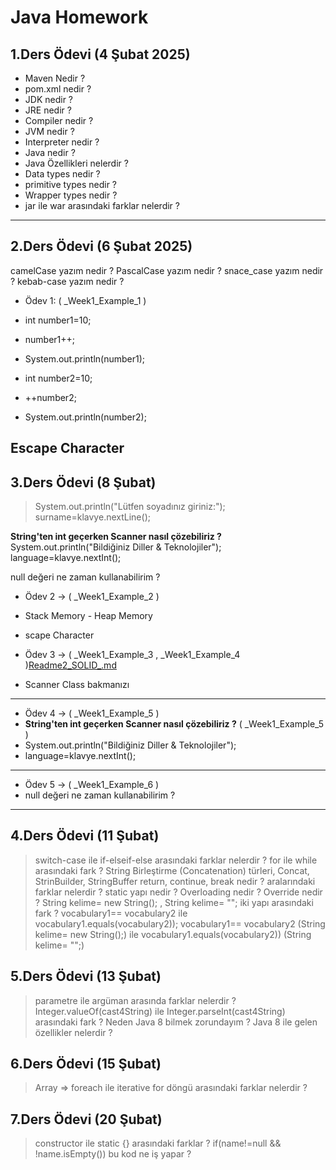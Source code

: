 # Java Homework

## 1.Ders Ödevi (4 Şubat 2025)

- Maven Nedir ?
- pom.xml nedir ?
- JDK nedir ?
- JRE nedir ?
- Compiler nedir ?
- JVM nedir ?
- Interpreter nedir ?
- Java nedir ?
- Java Özellikleri nelerdir ?
- Data types nedir ?
- primitive types nedir ?
- Wrapper types nedir ?
- jar ile war arasındaki farklar nelerdir ?

---

## 2.Ders Ödevi (6 Şubat 2025)

camelCase yazım nedir ?
PascalCase yazım nedir ?
snace_case yazım nedir ?
kebab-case yazım nedir ?

- Ödev 1: ( _Week1_Example_1 )
- int number1=10;
- number1++;
- System.out.println(number1);

- int number2=10;
- ++number2;
- System.out.println(number2);

Escape Character
---

## 3.Ders Ödevi (8 Şubat)

> System.out.println("Lütfen soyadınız giriniz:");
> surname=klavye.nextLine();

**String'ten int geçerken Scanner nasıl çözebiliriz ?**
System.out.println("Bildiğiniz Diller & Teknolojiler");
language=klavye.nextInt();

null değeri ne zaman kullanabilirim ?

- Ödev 2 -> ( _Week1_Example_2 )
- Stack Memory - Heap Memory
- scape Character

- Ödev 3 -> ( _Week1_Example_3 , _Week1_Example_4 )[Readme2_SOLID_.md](Readme2_SOLID_.md)
- Scanner Class bakmanızı

---

- Ödev 4 -> ( _Week1_Example_5 )
- **String'ten int geçerken Scanner nasıl çözebiliriz ?** ( _Week1_Example_5 )
- System.out.println("Bildiğiniz Diller & Teknolojiler");
- language=klavye.nextInt();

---

- Ödev 5 ->  ( _Week1_Example_6 )
- null değeri ne zaman kullanabilirim ?

---

## 4.Ders Ödevi (11 Şubat)

> switch-case ile if-elseif-else arasındaki farklar nelerdir ?
> for ile while arasındaki fark ?
> String Birleştirme (Concatenation) türleri, Concat, StrinBuilder, StringBuffer
> return, continue, break nedir ? aralarındaki farklar nelerdir ?
> static yapı nedir ?
> Overloading nedir ?
> Override nedir ?
> String kelime= new String(); , String kelime= ""; iki yapı arasındaki fark ?
> vocabulary1== vocabulary2 ile vocabulary1.equals(vocabulary2));
> vocabulary1== vocabulary2 (String kelime= new String();)
> ile vocabulary1.equals(vocabulary2)) (String kelime= "";)

## 5.Ders Ödevi (13 Şubat)

> parametre ile argüman arasında farklar nelerdir ?
> Integer.valueOf(cast4String) ile Integer.parseInt(cast4String) arasındaki fark ?
> Neden Java 8 bilmek zorundayım ?
> Java 8 ile gelen özellikler nelerdir ?

## 6.Ders Ödevi (15 Şubat)

> Array => foreach ile iterative for döngü arasındaki farklar nelerdir ?

## 7.Ders Ödevi (20 Şubat)

> constructor ile static {} arasındaki farklar ?
> if(name!=null && !name.isEmpty())  bu kod ne iş yapar ?